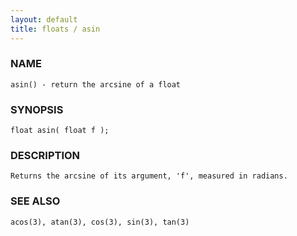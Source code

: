 ```yaml
---
layout: default
title: floats / asin
---
```


### NAME

    asin() - return the arcsine of a float


### SYNOPSIS

    float asin( float f );


### DESCRIPTION

    Returns the arcsine of its argument, 'f', measured in radians.


### SEE ALSO

    acos(3), atan(3), cos(3), sin(3), tan(3)
